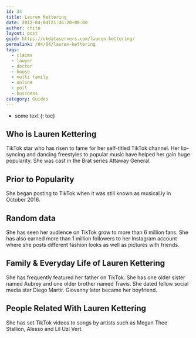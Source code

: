 ```yaml
---
id: 34
title: Lauren Kettering
date: 2012-04-04T21:46:20+00:00
author: chito
layout: post
guid: https://ukdataservers.com/lauren-kettering/
permalink: /04/04/lauren-kettering
tags:
  - claims
  - lawyer
  - doctor
  - house
  - multi family
  - online
  - poll
  - business
category: Guides
---
```


* some text
{: toc}


## Who is  Lauren Kettering
                  
                  
                  
TikTok star who has risen to fame for her self-titled TikTok channel. Her lip-syncing and dancing freestyles to popular music have helped her gain huge popularity. She was cast in the Brat series Attaway General. 
                  
                
                
                
## Prior to Popularity 
                  
                  
                  
She began posting to TikTok when it was still known as musical.ly in October 2016.
                  
                
                
                
## Random data 
                  
                  
                  
She has seen her audience on TikTok grow to more than 6 million fans. She has also earned more than 1 million followers to her Instagram account where she posts different fashion looks as well as pictures with friends. 
                  
                
                
                
## Family & Everyday Life of Lauren Kettering
                  
                  
                  
She has frequently featured her father on TikTok. She has one older sister named Aubrey and one older brother named Travis. She dated fellow social media star Diego Martir. Giovanny later became her boyfriend. 
                  
                
                
                
## People Related With  Lauren Kettering
                  
                  
                  
She has set TikTok videos to songs by artists such as Megan Thee Stallion, Alesso and Lil Uzi Vert. 
                  
                
              
            
          
          
          
    
    
  
